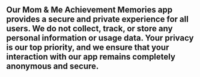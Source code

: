 ## Our Mom & Me Achievement Memories app provides a secure and private experience for all users. We do not collect, track, or store any personal information or usage data. Your privacy is our top priority, and we ensure that your interaction with our app remains completely anonymous and secure.
